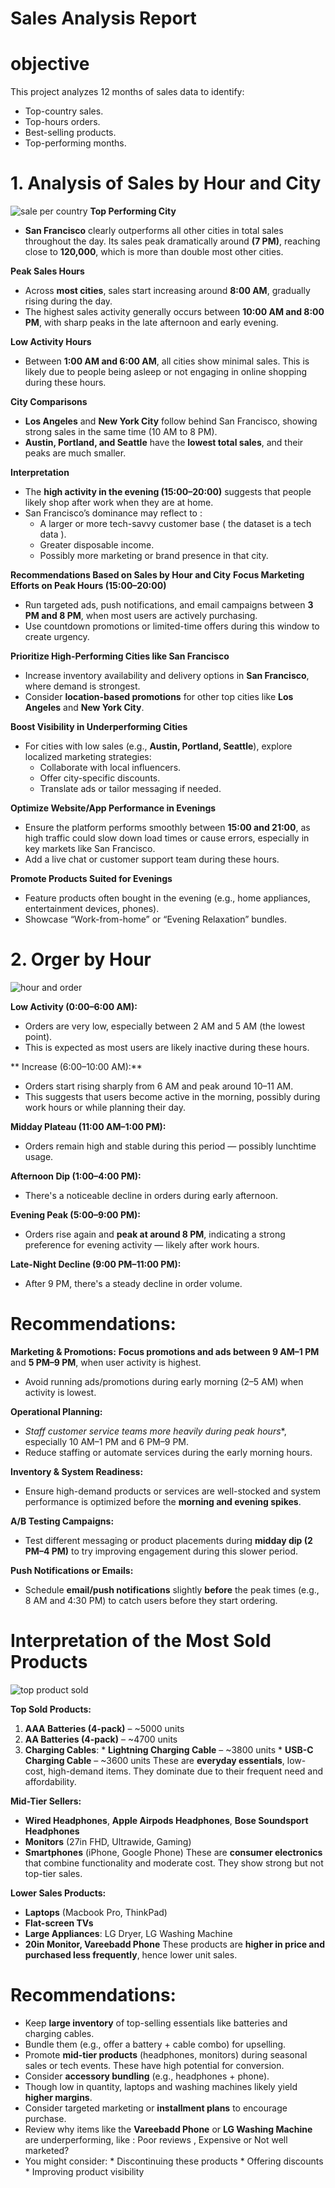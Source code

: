 # Sales Analysis Report

# objective
This project analyzes 12 months of sales data to identify:
- Top-country sales.
- Top-hours orders.
- Best-selling products.
- Top-performing months.

# 1. Analysis of Sales by Hour and City 
![sale per country ](salecountry.png)
 **Top Performing City** 
* **San Francisco** clearly outperforms all other cities in total sales throughout the day. Its sales peak dramatically around **(7 PM)**, reaching close to **120,000**, which is more than double most other cities.

**Peak Sales Hours**
* Across **most cities**, sales start increasing around **8:00 AM**, gradually rising during the day.
* The highest sales activity generally occurs between **10:00 AM and 8:00 PM**, with sharp peaks in the late afternoon and early evening.

 **Low Activity Hours**
* Between **1:00 AM and 6:00 AM**, all cities show minimal sales. This is likely due to people being asleep or not engaging in online shopping during these hours.

**City Comparisons**
* **Los Angeles** and **New York City** follow behind San Francisco, showing strong sales in the same time (10 AM to 8 PM).
* **Austin, Portland, and Seattle** have the **lowest total sales**, and their peaks are much smaller.

**Interpretation**
* The **high activity in the evening (15:00–20:00)** suggests that people likely shop after work when they are at home.
* San Francisco’s dominance may reflect to : 
  * A larger or more tech-savvy customer base ( the dataset is a tech data ).
  * Greater disposable income.
  * Possibly more marketing or brand presence in that city.
    
**Recommendations Based on Sales by Hour and City**
 **Focus Marketing Efforts on Peak Hours (15:00–20:00)**
* Run targeted ads, push notifications, and email campaigns between **3 PM and 8 PM**, when most users are actively purchasing.
* Use countdown promotions or limited-time offers during this window to create urgency.

**Prioritize High-Performing Cities like San Francisco**
* Increase inventory availability and delivery options in **San Francisco**, where demand is strongest.
* Consider **location-based promotions** for other top cities like **Los Angeles** and **New York City**.

**Boost Visibility in Underperforming Cities**
* For cities with low sales (e.g., **Austin, Portland, Seattle**), explore localized marketing strategies:
  * Collaborate with local influencers.
  * Offer city-specific discounts.
  * Translate ads or tailor messaging if needed.

**Optimize Website/App Performance in Evenings**
* Ensure the platform performs smoothly between **15:00 and 21:00**, as high traffic could slow down load times or cause errors, especially in key markets like San Francisco.
* Add a live chat or customer support team during these hours.

**Promote Products Suited for Evenings**
* Feature products often bought in the evening (e.g., home appliances, entertainment devices, phones).
* Showcase “Work-from-home” or “Evening Relaxation” bundles.

# 2. Orger by Hour 
![hour and order](orderhour.png)

**Low Activity (0:00–6:00 AM):**
 * Orders are very low, especially between 2 AM and 5 AM (the lowest point).
  * This is expected as most users are likely inactive during these hours.

** Increase (6:00–10:00 AM):**
  * Orders start rising sharply from 6 AM and peak around 10–11 AM.
  * This suggests that users become active in the morning, possibly during work hours or while planning their day.

**Midday Plateau (11:00 AM–1:00 PM):**
  * Orders remain high and stable during this period — possibly lunchtime usage.

**Afternoon Dip (1:00–4:00 PM):**
  * There's a noticeable decline in orders during early afternoon.

**Evening Peak (5:00–9:00 PM):**
  * Orders rise again and **peak at around 8 PM**, indicating a strong preference for evening activity — likely after work hours.

**Late-Night Decline (9:00 PM–11:00 PM):**
  * After 9 PM, there's a steady decline in order volume.

#  **Recommendations:**
 **Marketing & Promotions:**
 **Focus promotions and ads between 9 AM–1 PM** and **5 PM–9 PM**, when user activity is highest.
* Avoid running ads/promotions during early morning (2–5 AM) when activity is lowest.

 **Operational Planning:**
* *Staff customer service teams more heavily during peak hours**, especially 10 AM–1 PM and 6 PM–9 PM.
* Reduce staffing or automate services during the early morning hours.

**Inventory & System Readiness:**
* Ensure high-demand products or services are well-stocked and system performance is optimized before the **morning and evening spikes**.

 **A/B Testing Campaigns:**
* Test different messaging or product placements during **midday dip (2 PM–4 PM)** to try  improving engagement during this slower period.

 **Push Notifications or Emails:**
* Schedule **email/push notifications** slightly **before** the peak times (e.g., 8 AM and 4:30 PM) to catch users before they start ordering.

# Interpretation of the Most Sold Products

![top product sold ](soldproduct.png)

 **Top Sold Products:**
1. **AAA Batteries (4-pack)** – \~5000 units
2. **AA Batteries (4-pack)** – \~4700 units
3. **Charging Cables**:
       * **Lightning Charging Cable** – \~3800 units
       * **USB-C Charging Cable** – \~3600 units
These are **everyday essentials**, low-cost, high-demand items. They dominate due to their frequent need and affordability.

 **Mid-Tier Sellers:**
* **Wired Headphones**, **Apple Airpods Headphones**, **Bose Soundsport Headphones**
* **Monitors** (27in FHD, Ultrawide, Gaming)
* **Smartphones** (iPhone, Google Phone)
These are **consumer electronics** that combine functionality and moderate cost. They show strong but not top-tier sales.

 **Lower Sales Products:**
* **Laptops** (Macbook Pro, ThinkPad)
* **Flat-screen TVs**
* **Large Appliances**: LG Dryer, LG Washing Machine
* **20in Monitor, Vareebadd Phone**
These products are **higher in price and purchased less frequently**, hence lower unit sales.

#  Recommendations:
* Keep **large inventory** of top-selling essentials like batteries and charging cables.
* Bundle them (e.g., offer a battery + cable combo) for upselling.
* Promote **mid-tier products** (headphones, monitors) during seasonal sales or tech events. These have high potential for conversion.
* Consider **accessory bundling** (e.g., headphones + phone).
* Though low in quantity, laptops and washing machines likely yield **higher margins**.
* Consider targeted marketing or **installment plans** to encourage purchase.
* Review why items like the **Vareebadd Phone** or **LG Washing Machine** are underperforming, like : Poor reviews , Expensive or Not well marketed?
* You might consider:
       * Discontinuing these products
       * Offering discounts
       * Improving product visibility


















